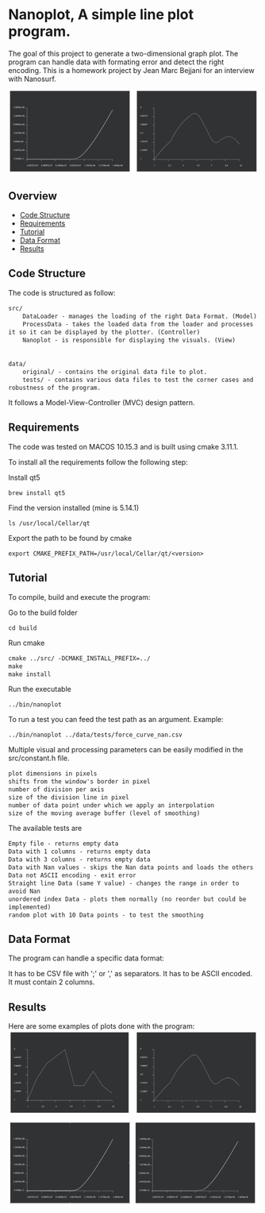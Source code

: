 # Nanoplot, A simple line plot program.
 The goal of this project to generate a two-dimensional graph plot. The program can handle data with formating error and detect the right encoding. 
 This is a homework project by Jean Marc Bejjani for an interview with Nanosurf.
 
![](images/image_0.jpg)

## Overview
- [Code Structure](#Code-Structure)
- [Requirements](#Requirements)
- [Tutorial](#tutorial)
- [Data Format](#data-format)
- [Results](#Results)

## Code Structure
The code is structured as follow:

```
src/
    DataLoader - manages the loading of the right Data Format. (Model)
    ProcessData - takes the loaded data from the loader and processes it so it can be displayed by the plotter. (Controller)
    Nanoplot - is responsible for displaying the visuals. (View)
    
 
data/
    original/ - contains the original data file to plot.
    tests/ - contains various data files to test the corner cases and robustness of the program.

```

It follows a Model-View-Controller (MVC) design pattern.

## Requirements

The code was tested on MACOS 10.15.3 and is built using cmake 3.11.1.

To install all the requirements follow the following step:

Install qt5
```
brew install qt5
```
Find the version installed (mine is 5.14.1)
```
ls /usr/local/Cellar/qt
```
Export the path to be found by cmake
```
export CMAKE_PREFIX_PATH=/usr/local/Cellar/qt/<version>
```
## Tutorial

To compile, build and execute the program:

Go to the build folder
```
cd build
```
Run cmake
```
cmake ../src/ -DCMAKE_INSTALL_PREFIX=../
make
make install
```
Run the executable
```
../bin/nanoplot
``` 

To run a test you can feed the test path as an argument. 
Example:

```
../bin/nanoplot ../data/tests/force_curve_nan.csv
```

Multiple visual and processing parameters can be easily modified in the src/constant.h file.
```
plot dimensions in pixels
shifts from the window's border in pixel
number of division per axis
size of the division line in pixel
number of data point under which we apply an interpolation
size of the moving average buffer (level of smoothing)
```

The available tests are
```
Empty file - returns empty data
Data with 1 columns - returns empty data
Data with 3 columns - returns empty data
Data with Nan values - skips the Nan data points and loads the others
Data not ASCII encoding - exit error
Straight line Data (same Y value) - changes the range in order to avoid Nan
unordered index Data - plots them normally (no reorder but could be implemented)
random plot with 10 Data points - to test the smoothing
```

## Data Format

The program can handle a specific data format:

It has to be CSV file with ';' or ',' as separators.
It has to be ASCII encoded.
It must contain 2 columns.

## Results

Here are some examples of plots done with the program:
![](images/image_1.jpg)
![](images/image_2.jpg)
